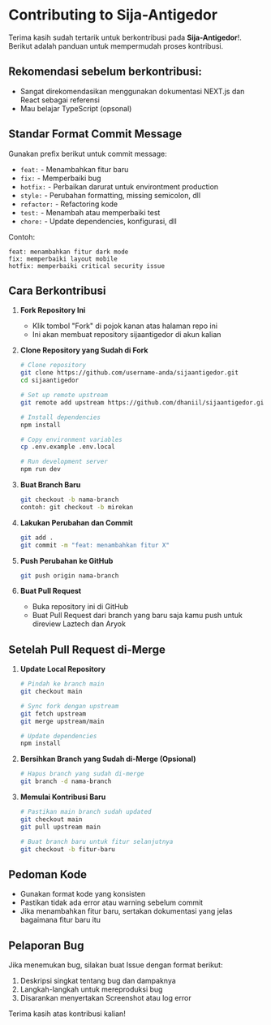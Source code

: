 # Contributing to Sija-Antigedor

Terima kasih sudah tertarik untuk berkontribusi pada **Sija-Antigedor**!. Berikut adalah panduan untuk mempermudah proses kontribusi.

## Rekomendasi sebelum berkontribusi:
- Sangat direkomendasikan menggunakan dokumentasi NEXT.js dan React sebagai referensi 
- Mau belajar TypeScript (opsonal)

## Standar Format Commit Message
Gunakan prefix berikut untuk commit message:
- `feat:` - Menambahkan fitur baru
- `fix:` - Memperbaiki bug
- `hotfix:` - Perbaikan darurat untuk environtment production
- `style:` - Perubahan formatting, missing semicolon, dll
- `refactor:` - Refactoring kode
- `test:` - Menambah atau memperbaiki test
- `chore:` - Update dependencies, konfigurasi, dll

Contoh:
```
feat: menambahkan fitur dark mode
fix: memperbaiki layout mobile
hotfix: memperbaiki critical security issue
```

## Cara Berkontribusi

1. **Fork Repository Ini**
   - Klik tombol "Fork" di pojok kanan atas halaman repo ini
   - Ini akan membuat repository sijaantigedor di akun kalian

2. **Clone Repository yang Sudah di Fork**
   ```bash
   # Clone repository
   git clone https://github.com/username-anda/sijaantigedor.git
   cd sijaantigedor

   # Set up remote upstream
   git remote add upstream https://github.com/dhaniil/sijaantigedor.git

   # Install dependencies
   npm install

   # Copy environment variables
   cp .env.example .env.local

   # Run development server
   npm run dev
   ```

3. **Buat Branch Baru**
   ```bash
   git checkout -b nama-branch
   contoh: git checkout -b mirekan
   ```

4. **Lakukan Perubahan dan Commit**
   ```bash
   git add .
   git commit -m "feat: menambahkan fitur X"
   ```

5. **Push Perubahan ke GitHub**
   ```bash
   git push origin nama-branch
   ```

6. **Buat Pull Request**
   - Buka repository ini di GitHub
   - Buat Pull Request dari branch yang baru saja kamu push untuk direview Laztech dan Aryok

## Setelah Pull Request di-Merge

1. **Update Local Repository**
   ```bash
   # Pindah ke branch main
   git checkout main

   # Sync fork dengan upstream
   git fetch upstream
   git merge upstream/main

   # Update dependencies
   npm install
   ```

2. **Bersihkan Branch yang Sudah di-Merge (Opsional)**
   ```bash
   # Hapus branch yang sudah di-merge
   git branch -d nama-branch
   ```

3. **Memulai Kontribusi Baru**
   ```bash
   # Pastikan main branch sudah updated
   git checkout main
   git pull upstream main

   # Buat branch baru untuk fitur selanjutnya
   git checkout -b fitur-baru
   ```

## Pedoman Kode
- Gunakan format kode yang konsisten
- Pastikan tidak ada error atau warning sebelum commit
- Jika menambahkan fitur baru, sertakan dokumentasi yang jelas bagaimana fitur baru itu

## Pelaporan Bug
Jika menemukan bug, silakan buat Issue dengan format berikut:
1. Deskripsi singkat tentang bug dan dampaknya
2. Langkah-langkah untuk mereproduksi bug
3. Disarankan menyertakan Screenshot atau log error

Terima kasih atas kontribusi kalian!
